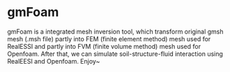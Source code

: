 # gmFoam
gmFoam is a integrated mesh inversion tool, which transform original gmsh mesh (.msh file) partly into FEM (finite element method) mesh used for RealESSI and partly into FVM (finite volume method) mesh used for Openfoam. After that, we can simulate soil-structure-fluid interaction using RealEESI and Openfoam. 
Enjoy~
